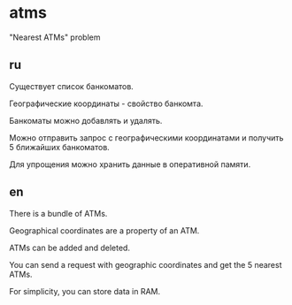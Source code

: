 # atms
"Nearest ATMs" problem

## ru
Существует список банкоматов.

Географические координаты - свойство банкомта.

Банкоматы можно добавлять и удалять.

Можно отправить запрос с географическими координатами и получить 5 ближайших банкоматов.

Для упрощения можно хранить данные в оперативной памяти.

## en
There is a bundle of ATMs.

Geographical coordinates are a property of an ATM.

ATMs can be added and deleted.

You can send a request with geographic coordinates and get the 5 nearest ATMs.

For simplicity, you can store data in RAM.